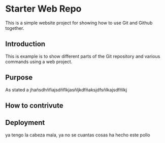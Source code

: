 # Starter Web Repo

This is a simple website project for showing how to use Git and Github together.

## Introduction

This is example is to show different parts of the Git repository and various commands using a web project.

## Purpose

As stated a jhañsdhñfiajsdñflkjasñljkdfñaksjdfsñlkajsdfñlkj

## How to contrivute

## Deployment

ya tengo la cabeza mala, ya no se cuantas cosas ha hecho este pollo